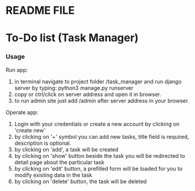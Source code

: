 # README FILE

# To-Do list (Task Manager)

### Usage

Run app:
1. in terminal navigate to project folder /task_manager and run django server by typing: python3 manage.py runserver
2. copy or ctrl/click on server address and open it in browser.
3. to run admin site just add /admin after server address in your browser.

Operate app:
1. Login with your credentials or create a new account by clicking on 'create new'
2. by clicking on '+' symbol you can add new tasks, title field is required, description is optional.
3. by clicking on 'add', a task will be created
4. by clicking on 'show' button beside the task you will be redirected to detail page about the particular task
5. by clicking on 'edit' button, a prefilled form will be loaded for you to modify existing data in the task
6. by clicking on 'delete' button, the task will be deleted


